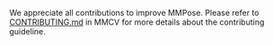 We appreciate all contributions to improve MMPose. Please refer to [CONTRIBUTING.md](https://github.com/open-mmlab/mmcv/blob/master/CONTRIBUTING.md) in MMCV for more details about the contributing guideline.

